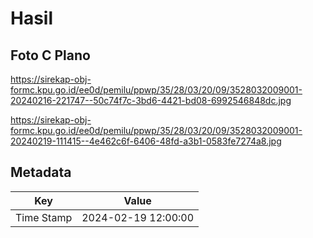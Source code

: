 # Hasil

## Foto C Plano

https://sirekap-obj-formc.kpu.go.id/ee0d/pemilu/ppwp/35/28/03/20/09/3528032009001-20240216-221747--50c74f7c-3bd6-4421-bd08-6992546848dc.jpg

https://sirekap-obj-formc.kpu.go.id/ee0d/pemilu/ppwp/35/28/03/20/09/3528032009001-20240219-111415--4e462c6f-6406-48fd-a3b1-0583fe7274a8.jpg


## Metadata

| Key        | Value               |
| ---------- | ------------------- |
| Time Stamp | 2024-02-19 12:00:00 |



